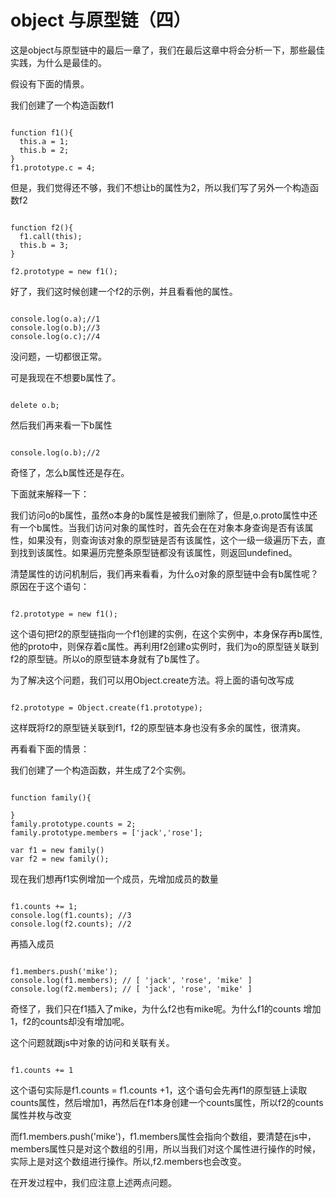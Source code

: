 # object 与原型链（四）

这是object与原型链中的最后一章了，我们在最后这章中将会分析一下，那些最佳实践，为什么是最佳的。

假设有下面的情景。

我们创建了一个构造函数f1

```

function f1(){
  this.a = 1;
  this.b = 2;
}
f1.prototype.c = 4;
```

但是，我们觉得还不够，我们不想让b的属性为2，所以我们写了另外一个构造函数f2

```

function f2(){
  f1.call(this);
  this.b = 3;
}

f2.prototype = new f1();
```

好了，我们这时候创建一个f2的示例，并且看看他的属性。

```

console.log(o.a);//1
console.log(o.b);//3
console.log(o.c);//4
```

没问题，一切都很正常。

可是我现在不想要b属性了。

```

delete o.b;

```
然后我们再来看一下b属性

```

console.log(o.b);//2
```

奇怪了，怎么b属性还是存在。

下面就来解释一下：

我们访问o的b属性，虽然o本身的b属性是被我们删除了，但是,o.proto属性中还有一个b属性。当我们访问对象的属性时，首先会在在对象本身查询是否有该属性，如果没有，则查询该对象的原型链是否有该属性，这个一级一级遍历下去，直到找到该属性。如果遍历完整条原型链都没有该属性，则返回undefined。

清楚属性的访问机制后，我们再来看看，为什么o对象的原型链中会有b属性呢？
原因在于这个语句：

```

f2.prototype = new f1();
```

这个语句把f2的原型链指向一个f1创建的实例，在这个实例中，本身保存再b属性,他的proto中，则保存着c属性。再利用f2创建o实例时，我们为o的原型链关联到f2的原型链。所以o的原型链本身就有了b属性了。

为了解决这个问题，我们可以用Object.create方法。将上面的语句改写成

```

f2.prototype = Object.create(f1.prototype);
```

这样既将f2的原型链关联到f1，f2的原型链本身也没有多余的属性，很清爽。

再看看下面的情景：

我们创建了一个构造函数，并生成了2个实例。

```

function family(){

}
family.prototype.counts = 2;
family.prototype.members = ['jack','rose'];

var f1 = new family()
var f2 = new family();
```

现在我们想再f1实例增加一个成员，先增加成员的数量

```

f1.counts += 1;
console.log(f1.counts); //3
console.log(f2.counts); //2
```

再插入成员

```

f1.members.push('mike');
console.log(f1.members); // [ 'jack', 'rose', 'mike' ]
console.log(f2.members); // [ 'jack', 'rose', 'mike' ]
```

奇怪了，我们只在f1插入了mike，为什么f2也有mike呢。为什么f1的counts
增加1，f2的counts却没有增加呢。

这个问题就跟js中对象的访问和关联有关。

```

f1.counts += 1
```

这个语句实际是f1.counts = f1.counts +1，这个语句会先再f1的原型链上读取counts属性，然后增加1，再然后在f1本身创建一个counts属性，所以f2的counts属性并枚与改变

而f1.members.push('mike')，f1.members属性会指向个数组，要清楚在js中，members属性只是对这个数组的引用，所以当我们对这个属性进行操作的时候，实际上是对这个数组进行操作。所以,f2.members也会改变。

在开发过程中，我们应注意上述两点问题。


